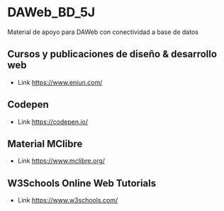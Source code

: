 # DAWeb_BD_5J
Material de apoyo para DAWeb con conectividad a base de datos

## Cursos y publicaciones de diseño & desarrollo web
- Link https://www.eniun.com/
## Codepen
- Link https://codepen.io/

## Material MClibre
- Link https://www.mclibre.org/

## W3Schools Online Web Tutorials
- Link https://www.w3schools.com/
